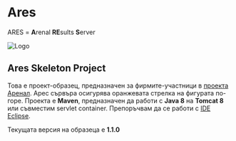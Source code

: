 # Ares
ARES = **A**renal **RE**sults **S**erver

![Logo](http://awp.skyware-group.com/wp-content/uploads/2015/07/HowItWorksPublic.png "Logo")
## Ares Skeleton Projеct

Това е проект-образец, предназначен за фирмите-участници в [проекта Аренал](http://awp.skyware-group.com/). Арес сървъра осигурява оранжевата стрелка на фигурата по-горе. Проекта е **Maven**, предназначен да работи с **Java 8** на **Tomcat 8** или съвместим servlet container. Препоръчвам да се работи с [IDE Eclipse](http://www.eclipse.org/).

Текущата версия на образеца е **1.1.0**
